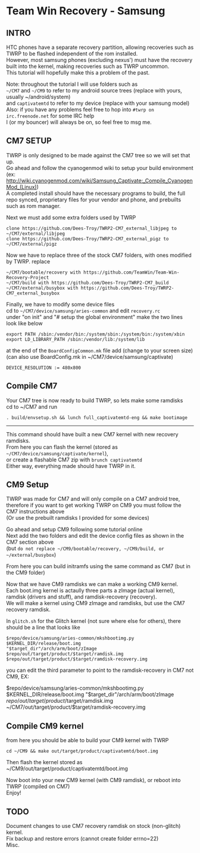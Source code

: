 Team Win Recovery - Samsung
===========================

INTRO
-----
HTC phones have a separate recovery partition, allowing recoveries such as TWRP to be flashed independent of the rom installed.  
However, most samsung phones (excluding nexus') must have the recovery built into the kernel, making recoveries such as TWRP uncommon.  
This tutorial will hopefully make this a problem of the past.  

Note: throughout the tutorial I will use folders such as  
`~/CM7` and `~/CM9` to refer to my android source trees (replace with yours, usually ~/android/system)  
and `captivatemtd` to refer to my device (replace with your samsung model)  
Also: if you have any problems feel free to hop into `#twrp on irc.freenode.net` for some IRC help  
I (or my bouncer) will always be on, so feel free to msg me.  

CM7 SETUP
---------
TWRP is only designed to be made against the CM7 tree so we will set that up.  
Go ahead and follow the cyanogenmod wiki to setup your build environment  
(ex: http://wiki.cyanogenmod.com/wiki/Samsung_Captivate:_Compile_CyanogenMod_(Linux))  
A completed install should have the necessary programs to build, the full repo synced, proprietary files for your vendor and phone, and prebuilts such as rom manager.  

Next we must add some extra folders used by TWRP  

    clone https://github.com/Dees-Troy/TWRP2-CM7_external_libjpeg to ~/CM7/external/libjpeg
    clone https://github.com/Dees-Troy/TWRP2-CM7_external_pigz to ~/CM7/external/pigz

Now we have to replace three of the stock CM7 folders, with ones modified by TWRP. replace  

    ~/CM7/bootable/recovery with https://github.com/TeamWin/Team-Win-Recovery-Project
    ~/CM7/build with https://github.com/Dees-Troy/TWRP2-CM7_build
    ~/CM7/external/busybox with https://github.com/Dees-Troy/TWRP2-CM7_external_busybox

Finally, we have to modify some device files  
cd to `~/CM7/device/samsung/aries-common` and edit `recovery.rc`  
under "on init" and "# setup the global environment" make the two lines look like below  

    export PATH /sbin:/vendor/bin:/system/sbin:/system/bin:/system/xbin
    export LD_LIBRARY_PATH /sbin:/vendor/lib:/system/lib

at the end of the `BoardConfigCommon.mk` file add (change to your screen size)  
(can also use BoardConfig.mk in ~/CM7/device/samsung/captivate)  

    DEVICE_RESOLUTION := 480x800

Compile CM7
-----------

Your CM7 tree is now ready to build TWRP, so lets make some ramdisks  
cd to ~/CM7 and run  

    . build/envsetup.sh && lunch full_captivatemtd-eng && make bootimage

----

This command should have built a new CM7 kernel with new recovery ramdisks.  
From here you can flash the kernel (stored as `~/CM7/device/samsung/captivate/kernel`),  
or create a flashable CM7 zip with `brunch captivatemtd`  
Either way, everything made should have TWRP in it.  

CM9 Setup
---------
TWRP was made for CM7 and will only compile on a CM7 android tree,  
therefore if you want to get working TWRP on CM9 you must follow the CM7 instructions above  
(Or use the prebuilt ramdisks I provided for some devices)  

Go ahead and setup CM9 following some tutorial online  
Next add the two folders and edit the device config files as shown in the CM7 section above  
(but `do not replace ~/CM9/bootable/recovery, ~/CM9/build, or ~/external/busybox`)  

From here you can build initramfs using the same command as CM7 (but in the CM9 folder)  

Now that we have CM9 ramdisks we can make a working CM9 kernel.  
Each boot.img kernel is actaully three parts a zImage (actual kernel), ramdisk (drivers and stuff), and ramdisk-recovery (recovery).  
We will make a kernel using CM9 zImage and ramdisks, but use the CM7 recovery ramdisk.  

In `glitch.sh` for the Glitch kernel (not sure where else for others), there should be a line that looks like  

    $repo/device/samsung/aries-common/mkshbootimg.py $KERNEL_DIR/release/boot.img
    "$target_dir"/arch/arm/boot/zImage
    $repo/out/target/product/$target/ramdisk.img
    $repo/out/target/product/$target/ramdisk-recovery.img

you can edit the third parameter to point to the ramdisk-recovery in CM7 not CM9, EX:  

   $repo/device/samsung/aries-common/mkshbootimg.py $KERNEL_DIR/release/boot.img
   "$target_dir"/arch/arm/boot/zImage
   $repo/out/target/product/$target/ramdisk.img
   ~/CM7/out/target/product/$target/ramdisk-recovery.img

Compile CM9 kernel
------------------

from here you should be able to build your CM9 kernel with TWRP  

    cd ~/CM9 && make out/target/product/captivatemtd/boot.img

Then flash the kernel stored as ~/CM9/out/target/product/captivatemtd/boot.img  

Now boot into your new CM9 kernel (with CM9 ramdisk), or reboot into TWRP (compiled on CM7)  
Enjoy!  

TODO
----
Document changes to use CM7 recovery ramdisk on stock (non-glitch) kernel.  
Fix backup and restore errors (cannot create folder errno=22)  
Misc.  
